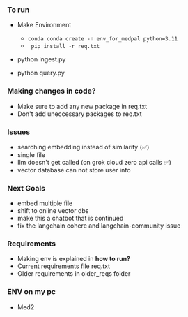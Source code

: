 




### To run

- Make Environment
   -  ```conda conda create -n env_for_medpal python=3.11```
   -  ``` pip install -r req.txt```
 
- python ingest.py
- python query.py

### Making changes in code?
- Make sure to add any new package in req.txt
- Don't add uneccessary packages to req.txt

### Issues
- searching embedding instead of similarity (✅)
- single file 
- llm doesn't get called (on grok cloud zero api calls ✅) 
- vector database can not store user info 

### Next Goals


- embed multiple file
- shift to online vector dbs
- make this a chatbot that is continued
- fix the langchain cohere and langchain-community issue


### Requirements
- Making env is explained in **how to run?**
- Current requirements file req.txt
- Older requirements in older_reqs folder

### ENV on my pc
- Med2
